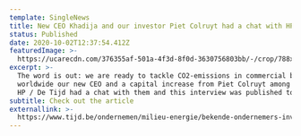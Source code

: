 ```yaml
---
template: SingleNews
title: New CEO Khadija and our investor Piet Colruyt had a chat with HP / De Tijd
status: Published
date: 2020-10-02T12:37:54.412Z
featuredImage: >-
  https://ucarecdn.com/376355af-501a-4f3d-8f0d-3630756803bb/-/crop/788x626/441,94/-/preview/
excerpt: >-
  The word is out: we are ready to tackle CO2-emissions in commercial buildings
  worldwide our new CEO and a capital increase from Piet Colruyt among others.
  HP / De Tijd had a chat with them and this interview was published today.
subtitle: Check out the article
externallink: >-
  https://www.tijd.be/ondernemen/milieu-energie/bekende-ondernemers-investeren-in-slimme-kantoorthermostaat/10255379.html
---
```


